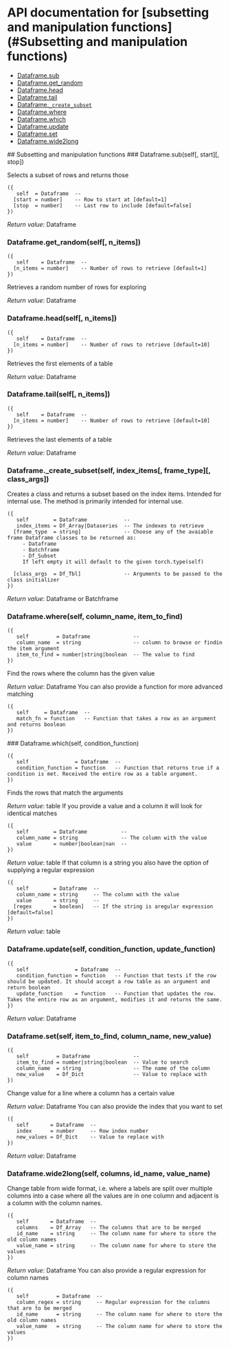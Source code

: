 # API documentation for [subsetting and manipulation functions](#__Subsetting and manipulation functions__)
- [Dataframe.sub](#Dataframe.sub)
- [Dataframe.get_random](#Dataframe.get_random)
- [Dataframe.head](#Dataframe.head)
- [Dataframe.tail](#Dataframe.tail)
- [Dataframe.`_create_subset`](#Dataframe._create_subset)
- [Dataframe.where](#Dataframe.where)
- [Dataframe.which](#Dataframe.which)
- [Dataframe.update](#Dataframe.update)
- [Dataframe.set](#Dataframe.set)
- [Dataframe.wide2long](#Dataframe.wide2long)

<a name="__Subsetting and manipulation functions__">
## Subsetting and manipulation functions

<a name="Dataframe.sub">
### Dataframe.sub(self[, start][, stop])

Selects a subset of rows and returns those

```
({
   self  = Dataframe  -- 
  [start = number]    -- Row to start at [default=1]
  [stop  = number]    -- Last row to include [default=false]
})
```

_Return value_: Dataframe
<a name="Dataframe.get_random">
### Dataframe.get_random(self[, n_items])

```
({
   self    = Dataframe  -- 
  [n_items = number]    -- Number of rows to retrieve [default=1]
})
```

Retrieves a random number of rows for exploring

_Return value_: Dataframe
<a name="Dataframe.head">
### Dataframe.head(self[, n_items])

```
({
   self    = Dataframe  -- 
  [n_items = number]    -- Number of rows to retrieve [default=10]
})
```

Retrieves the first elements of a table

_Return value_: Dataframe
<a name="Dataframe.tail">
### Dataframe.tail(self[, n_items])

```
({
   self    = Dataframe  -- 
  [n_items = number]    -- Number of rows to retrieve [default=10]
})
```

Retrieves the last elements of a table

_Return value_: Dataframe
<a name="Dataframe._create_subset">
### Dataframe._create_subset(self, index_items[, frame_type][, class_args])

Creates a class and returns a subset based on the index items. Intended for internal
use. The method is primarily intended for internal use.

```
({
   self        = Dataframe            -- 
   index_items = Df_Array|Dataseries  -- The indexes to retrieve
  [frame_type  = string]              -- Choose any of the avaiable frame Dataframe classes to be returned as:
	 - Dataframe
	 - Batchframe
	 - Df_Subset
	 If left empty it will default to the given torch.type(self)
	 
  [class_args  = Df_Tbl]              -- Arguments to be passed to the class initializer
})
```

_Return value_: Dataframe or Batchframe
<a name="Dataframe.where">
### Dataframe.where(self, column_name, item_to_find)

```
({
   self         = Dataframe              -- 
   column_name  = string                 -- column to browse or findin the item argument
   item_to_find = number|string|boolean  -- The value to find
})
```

Find the rows where the column has the given value

_Return value_: Dataframe
You can also provide a function for more advanced matching

```
({
   self     = Dataframe  -- 
   match_fn = function   -- Function that takes a row as an argument and returns boolean
})
```

<a name="Dataframe.which">
### Dataframe.which(self, condition_function)

```
({
   self               = Dataframe  -- 
   condition_function = function   -- Function that returns true if a condition is met. Received the entire row as a table argument.
})
```

Finds the rows that match the arguments

_Return value_: table
If you provide a value and a column it will look for identical matches

```
({
   self        = Dataframe           -- 
   column_name = string              -- The column with the value
   value       = number|boolean|nan  -- 
})
```

_Return value_: table
If that column is a string you also have the option of supplying a regular expression

```
({
   self        = Dataframe  -- 
   column_name = string     -- The column with the value
   value       = string     -- 
  [regex       = boolean]   -- If the string is aregular expression [default=false]
})
```

_Return value_: table
<a name="Dataframe.update">
### Dataframe.update(self, condition_function, update_function)

```
({
   self               = Dataframe  -- 
   condition_function = function   -- Function that tests if the row should be updated. It should accept a row table as an argument and return boolean
   update_function    = function   -- Function that updates the row. Takes the entire row as an argument, modifies it and returns the same.
})
```

_Return value_: Dataframe
<a name="Dataframe.set">
### Dataframe.set(self, item_to_find, column_name, new_value)

```
({
   self         = Dataframe              -- 
   item_to_find = number|string|boolean  -- Value to search
   column_name  = string                 -- The name of the column
   new_value    = Df_Dict                -- Value to replace with
})
```

Change value for a line where a column has a certain value

_Return value_: Dataframe
You can also provide the index that you want to set

```
({
   self       = Dataframe  -- 
   index      = number     -- Row index number
   new_values = Df_Dict    -- Value to replace with
})
```

_Return value_: Dataframe
<a name="Dataframe.wide2long">
### Dataframe.wide2long(self, columns, id_name, value_name)

Change table from wide format, i.e. where a labels are split over multiple columns
into a case where all the values are in one column and adjacent is a column with
the column names.

```
({
   self       = Dataframe  -- 
   columns    = Df_Array   -- The columns that are to be merged
   id_name    = string     -- The column name for where to store the old column names
   value_name = string     -- The column name for where to store the values
})
```

_Return value_: Dataframe
You can also provide a regular expression for column names

```
({
   self         = Dataframe  -- 
   column_regex = string     -- Regular expression for the columns that are to be merged
   id_name      = string     -- The column name for where to store the old column names
   value_name   = string     -- The column name for where to store the values
})
```